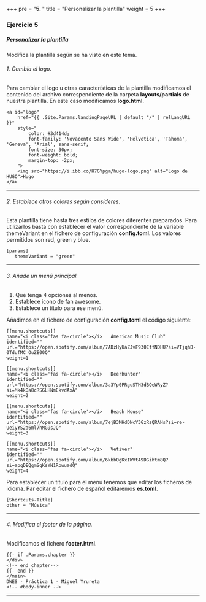 +++
pre = "<b>5. </b>"
title = "Personalizar la plantilla"
weight = 5
+++

### Ejercicio 5

##### Personalizar la plantilla

Modifica la plantilla según se ha visto en este tema.

###### 1. Cambia el logo.

Para cambiar el logo u otras características de la plantilla modificamos el contenido del archivo correspendiente de la carpeta **layouts/partials** de nuestra plantilla. En este caso modificamos **logo.html**.

    <a id="logo"
        href="{{ .Site.Params.landingPageURL | default "/" | relLangURL }}"
        style="
            color: #3d414d;
            font-family: 'Novacento Sans Wide', 'Helvetica', 'Tahoma', 'Geneva', 'Arial', sans-serif;
            font-size: 30px;
            font-weight: bold;
            margin-top: -2px;
        ">
        <img src="https://i.ibb.co/H7GYpgm/hugo-logo.png" alt="Logo de HUGO">Hugo
    </a>
--- 
###### 2. Establece otros colores según consideres.

Esta plantilla tiene hasta tres estilos de colores diferentes preparados. Para utilizarlos basta con establecer el valor correspondiente de la variable themeVariant en el fichero de configuración **config.toml**. Los valores permitidos son red, green y blue.

    [params]
       themeVariant = "green"

--- 
###### 3. Añade un menú principal.
1. Que tenga 4 opciones al menos.
2. Establece icono de fan awesome.
3. Establece un título para ese menú.

Añadimos en el fichero de configuración **config.toml** el código siguiente:

    [[menu.shortcuts]]
    name="<i class='fas fa-circle'></i>   American Music Club"
    identified=""
    url="https://open.spotify.com/album/7ADzHyUaZJvF930EffNDHU?si=VTjqhD-0TdufMC_OuZE00Q" 
    weight=1

    [[menu.shortcuts]]
    name="<i class='fas fa-circle'></i>   Deerhunter"
    identified=""
    url="https://open.spotify.com/album/3a3Yp0PRguSTH3dBOeWRyZ?si=Mk4kQa8cRSGLHNmEkvdAxA" 
    weight=2

    [[menu.shortcuts]]
    name="<i class='fas fa-circle'></i>   Beach House"
    identified=""
    url="https://open.spotify.com/album/7ejB3MHdDNcY3GzRsQRAHs?si=re-UeiyYS2a6ml7hMG9sJQ" 
    weight=3

    [[menu.shortcuts]]
    name="<i class='fas fa-circle'></i>   Vetiver"
    identified=""
    url="https://open.spotify.com/album/6kbbOgKxIWVt49DGihtm8Q?si=apqDEQgmSqKsYN1RbwuadQ" 
    weight=4

Para establecer un título para el menú tenemos que editar los ficheros de idioma. Par editar el fichero de español editaremos **es.toml**.

    [Shortcuts-Title]
    other = "Música"

--- 
###### 4. Modifica el footer de la página.

Modificamos el fichero **footer.html**.

    {{- if .Params.chapter }}
    </div> 
    <!-- end chapter-->
    {{- end }}
    </main>
    DWES - Práctica 1 - Miguel Yrureta
    <!-- #body-inner -->

--- 







